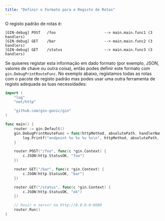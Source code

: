 ```yaml
---
title: "Definir o Formato para o Registo de Rotas"
---
```


O registo padrão de rotas é:

```
[GIN-debug] POST   /foo                      --> main.main.func1 (3 handlers)
[GIN-debug] GET    /bar                      --> main.main.func2 (3 handlers)
[GIN-debug] GET    /status                   --> main.main.func3 (3 handlers)
```

Se quiseres registar esta informação em dado formato (por exemplo, JSON, valores de chave ou outra coisa), então podes definir este formato com `gin.DebugPrintRouteFunc`.
No exemplo abaixo, registamos todas as rotas com o pacote de registo padrão mas podes usar uma outra ferramenta de registo adequada as tuas necessidades:

```go
import (
	"log"
	"net/http"

	"github.com/gin-gonic/gin"
)

func main() {
	router := gin.Default()
	gin.DebugPrintRouteFunc = func(httpMethod, absolutePath, handlerName string, nuHandlers int) {
		log.Printf("endpoint %v %v %v %v\n", httpMethod, absolutePath, handlerName, nuHandlers)
	}

	router.POST("/foo", func(c *gin.Context) {
		c.JSON(http.StatusOK, "foo")
	})

	router.GET("/bar", func(c *gin.Context) {
		c.JSON(http.StatusOK, "bar")
	})

	router.GET("/status", func(c *gin.Context) {
		c.JSON(http.StatusOK, "ok")
	})

	// Ouvir e servir na http://0.0.0.0:8080
	router.Run()
}
```
